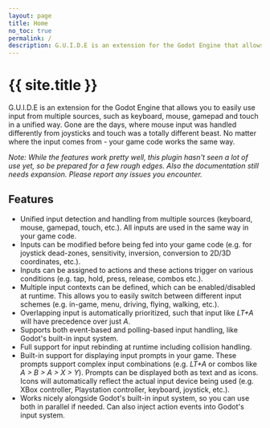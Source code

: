 ```yaml
---
layout: page
title: Home
no_toc: true
permalink: /
description: G.U.I.D.E is an extension for the Godot Engine that allows you to easily use input from multiple sources."
---
```


# {{ site.title }}

G.U.I.D.E is an extension for the Godot Engine that allows you to easily use input from multiple sources, such as keyboard, mouse, gamepad and touch in a unified way. Gone are the days, where mouse input was handled differently from joysticks and touch was a totally different beast. No matter where the input comes from - your game code works the same way.

_Note: While the features work pretty well, this plugin hasn't seen a lot of use yet, so be prepared for a few rough edges. Also the documentation still needs expansion. Please report any issues you encounter._

## Features

- Unified input detection and handling from multiple sources (keyboard, mouse, gamepad, touch, etc.). All inputs are used in the same way in your game code.
- Inputs can be modified before being fed into your game code (e.g. for joystick dead-zones, sensitivity, inversion, conversion to 2D/3D coordinates, etc.). 
- Inputs can be assigned to actions and these actions trigger on various conditions (e.g. tap, hold, press, release, combos etc.).
- Multiple input contexts can be defined, which can be enabled/disabled at runtime. This allows you to easily switch between different input schemes (e.g. in-game, menu, driving, flying, walking, etc.).
- Overlapping input is automatically prioritized, such that input like _LT+A_ will have precedence over just  _A_.
- Supports both event-based and polling-based input handling, like Godot's built-in input system.
- Full support for input rebinding at runtime including collision handling.
- Built-in support for displaying input prompts in your game. These prompts support complex input combinations (e.g. _LT+A_ or combos like _A > B > A > X > Y_). Prompts can be displayed both as text and as icons. Icons will automatically reflect the actual input device being used (e.g. XBox controller, Playstation controller, keyboard, joystick, etc.).
- Works nicely alongside Godot's built-in input system, so you can use both in parallel if needed. Can also inject action events into Godot's input system.



